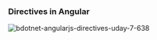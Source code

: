 ### Directives in Angular

![bdotnet-angularjs-directives-uday-7-638](https://user-images.githubusercontent.com/27890805/28747204-878b50bc-74aa-11e7-8964-7beb9a48545f.jpg)
